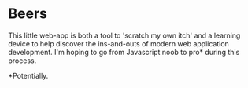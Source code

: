 # Beers
This little web-app is both a tool to 'scratch my own itch' and a learning device to help discover the ins-and-outs of modern web application development. I'm hoping to go from Javascript noob to pro* during this process.

*Potentially. 